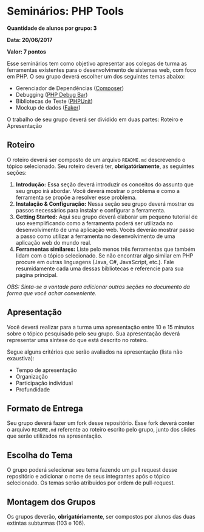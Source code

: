 # Seminários: PHP Tools

**Quantidade de alunos por grupo: 3**

**Data: 20/06/2017**

**Valor: 7 pontos**

Esse seminários tem como objetivo apresentar aos colegas de turma as ferramentas existentes para o desenvolvimento de sistemas web, com foco em PHP. O seu grupo deverá escolher um dos seguintes temas abaixo:

- Gerenciador de Dependências ([Composer](https://getcomposer.org/))
- Debugging ([PHP Debug Bar](http://phpdebugbar.com/))
- Bibliotecas de Teste ([PHPUnit](https://phpunit.de/))
- Mockup de dados ([Faker](https://github.com/fzaninotto/Faker))

O trabalho de seu grupo deverá ser dividido em duas partes: Roteiro e Apresentação

## Roteiro

O roteiro deverá ser composto de um arquivo `README.md` descrevendo o tópico selecionado. Seu roteiro deverá ter, **obrigatóriamente**, as seguintes seções:

1. **Introdução:** Essa seção deverá introduzir os conceitos do assunto que seu grupo irá abordar. Você deverá mostrar o problema e como a ferramenta se propõe a resolver esse problema.
2. **Instalação & Configuração:** Nessa seção seu grupo deverá mostrar os passos necessários para instalar e configurar a ferramenta.
3. **Getting Started:** Aqui seu grupo deverá elaborar um pequeno tutorial de uso exemplificando como a ferramenta poderá ser utilizada no desenvolvimento de uma aplicação web. Vocês deverão mostrar passo a passo como utilizar a ferramenta no desenvolvimento de uma aplicação web do mundo real.
4. **Ferramentas similares:** Liste pelo menos três ferramentas que também lidam com o tópico selecionado. Se não encontrar algo similar em PHP procure em outras linguagens (Java, C#, JavaScript, etc.). Fale resumidamente cada uma dessas bibliotecas e referencie para sua página principal.

*OBS: Sinta-se a vontade para adicionar outras seções no documento da forma que você achar conveniente.* 

## Apresentação

Você deverá realizar para a turma uma apresentação entre 10 e 15 minutos sobre o tópico pesquisado pelo seu grupo. Sua apresentação deverá representar uma síntese do que está descrito no roteiro.

Segue alguns critérios que serão avaliados na apresentação (lista não exaustiva):

* Tempo de apresentação
* Organização
* Participação individual
* Profundidade

## Formato de Entrega

Seu grupo deverá fazer um fork desse repositório. Esse fork deverá conter o arquivo `README.md` referente ao roteiro escrito pelo grupo, junto dos slides que serão utilizados na apresentação.

## Escolha do Tema

O grupo poderá selecionar seu tema fazendo um pull request desse repositório e adicionar o nome de seus integrantes após o tópico selecionado. Os temas serão atribuidos por ordem de pull-request.

## Montagem dos Grupos

Os grupos deverão, **obrigatóriamente**, ser compostos por alunos das duas extintas subturmas (103 e 106).